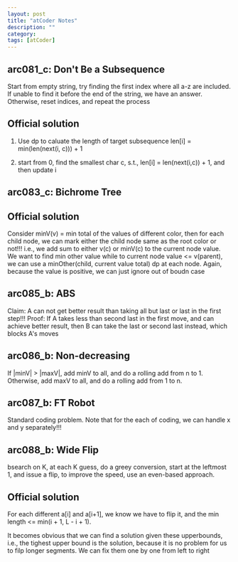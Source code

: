 ```yaml
---
layout: post
title: "atCoder Notes" 
description: ""
category: 
tags: [atCoder]
---
```

arc081_c: Don't Be a Subsequence
--------
Start from empty string, try finding the first index where all a-z are included. If unable to find it before the end of the string, we have an answer. Otherwise, reset indices, and repeat the process 

Official solution
----------

1. Use dp to caluate the length of target subsequence len[i] = min(len(next(i, c))) + 1

2. start from 0, find the smallest char c, s.t., len[i] = len(next(i,c)) + 1, and then update i


arc083_c: Bichrome Tree
---------

Official solution
-----------
Consider minV(v) = min total of the values of different color, then for each child node, we can mark either the child node same as the root color or not!!! i.e., we add sum to either v(c) or minV(c) to the current node value. We want to find min other value while to current node value <= v(parent), we can use a minOther(child, current value total) dp at each node. Again, because the value is positive, we can just ignore out of boudn case


arc085_b: ABS
--------
Claim: A can not get better result than taking all but last or last in the first step!!!
Proof: If A takes less than second last in the first move, and can achieve better result, then B can take the last or second last instead, which blocks A's moves

arc086_b: Non-decreasing
---------
If |minV| > |maxV|, add minV to all, and do a rolling add from n to 1. Otherwise, add maxV to all, and do a rolling add from 1 to n.

arc087_b: FT Robot
-------
Standard coding problem. Note that for the each of coding, we can handle x and y separately!!!

arc088_b: Wide Flip
-------
bsearch on K, at each K guess, do a greey conversion, start at the leftmost 1, and issue a flip, to improve the speed, use an even-based approach.

Official solution
---------
For each different a[i] and a[i+1], we know we have to flip it, and the min length <= min(i + 1, L - i + 1). 

It becomes obvious that  we can find a solution given these upperbounds, i.e., the tighest upper bound is the solution, because it is no problem for us to filp longer segments. We can fix them one by one from left to right  



